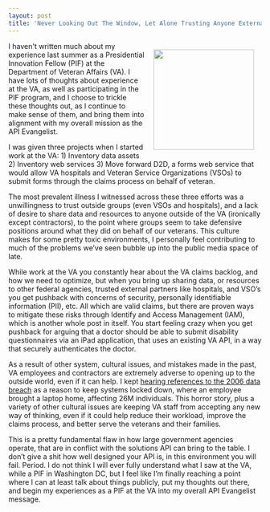 ```yaml
---
layout: post
title: 'Never Looking Out The Window, Let Alone Trusting Anyone External Of The Department of Veteran Affairs'
---
```

<p><img style="padding: 15px;" src="https://s3.amazonaws.com/kinlane-productions/digital-strategy/logos/va.png" alt="" width="200" align="right" /></p>
<p>I haven't written much about my experience last summer as a Presidential Innovation Fellow (PIF) at the Department of Veteran Affairs (VA). I have lots of thoughts about experience at the VA, as well as participating in the PIF program, and I choose to trickle these thoughts out, as I continue to make sense of them, and bring them into alignment with my overall mission as the API Evangelist.</p>
<p>I was given three projects when I started work at the VA: 1) Inventory data assets 2) Inventory web services 3) Move forward D2D, a forms web service that would allow VA hospitals and Veteran Service Organizations (VSOs) to submit forms through the claims process on behalf of  veteran.</p>
<p>The most prevalent illness I witnessed across these three efforts was a unwillingness to trust outside groups (even VSOs and hospitals), and a lack of desire to share data and resources to anyone outside of the VA (ironically except contractors), to the point where groups seem to take defensive positions around what they did on behalf of our veterans. This culture makes for some pretty toxic environments, I personally feel contributing to much of the problems we&rsquo;ve seen bubble up into the public media space of late.</p>
<p>While work at the VA you constantly hear about the VA claims backlog, and how we need to optimize, but when you bring up sharing data, or resources to other federal agencies, trusted external partners like hospitals, and VSO&rsquo;s you get pushback with concerns of security, personally identifiable information (PII), etc. All which are valid claims, but there are proven ways to mitigate these risks through Identify and Access Management (IAM), which is another whole post in itself. You start feeling crazy when you get pushback for arguing that a doctor should be able to submit disability questionnaires via an iPad application, that uses an existing VA API, in a way that securely authenticates the doctor.</p>
<p>As a result of other system, cultural issues, and mistakes made in the past, VA employees and contractors are extremely adverse to opening up to the outside world, even if it can help. I kept <a href="http://epic.org/privacy/vatheft/">hearing references to the 2006 data breach</a> as a reason to keep systems locked down, where an employee brought a laptop home, affecting 26M individuals. This horror story, plus a variety of other cultural issues are keeping VA staff from accepting any new way of thinking, even if it could help reduce their workload, improve the claims process, and better serve the veterans and their families.</p>
<p>This is a pretty fundamental flaw in how large government agencies operate, that are in conflict with the solutions API can bring to the table. I don&rsquo;t give a shit how well designed your API is, in this environment you will fail. Period. I do not think I will ever fully understand what I saw at the VA, while a PIF in Washington DC, but I feel like I&rsquo;m finally reaching a point where I can at least talk about things publicly, put my thoughts out there, and begin my experiences as a PIF at the VA into my overall API Evangelist message.</p>